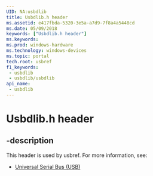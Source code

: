 ```yaml
---
UID: NA:usbdlib
title: Usbdlib.h header
ms.assetid: e417fbda-5320-3e5a-a7d9-7f8a4a5448cd
ms.date: 05/09/2018
keywords: ["Usbdlib.h header"]
ms.keywords: 
ms.prod: windows-hardware
ms.technology: windows-devices
ms.topic: portal
tech.root: usbref
f1_keywords:
 - usbdlib
 - usbdlib/usbdlib
api_name:
 - usbdlib
---
```


# Usbdlib.h header


## -description

This header is used by usbref. For more information, see:

- [Universal Serial Bus (USB)](../_usbref/index.md)

